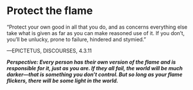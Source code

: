 # Protect the flame

“Protect your own good in all that you do, and as concerns everything else take what is given as far as you can make reasoned use of it. If you don’t, you’ll be unlucky, prone to failure, hindered and stymied.”

—EPICTETUS, DISCOURSES, 4.3.11

***Perspective: Every person has their own version of the flame and is responsible for it, just as you are. If they all fail, the world will be much darker—that is something you don’t control. But so long as your flame flickers, there will be some light in the world.***